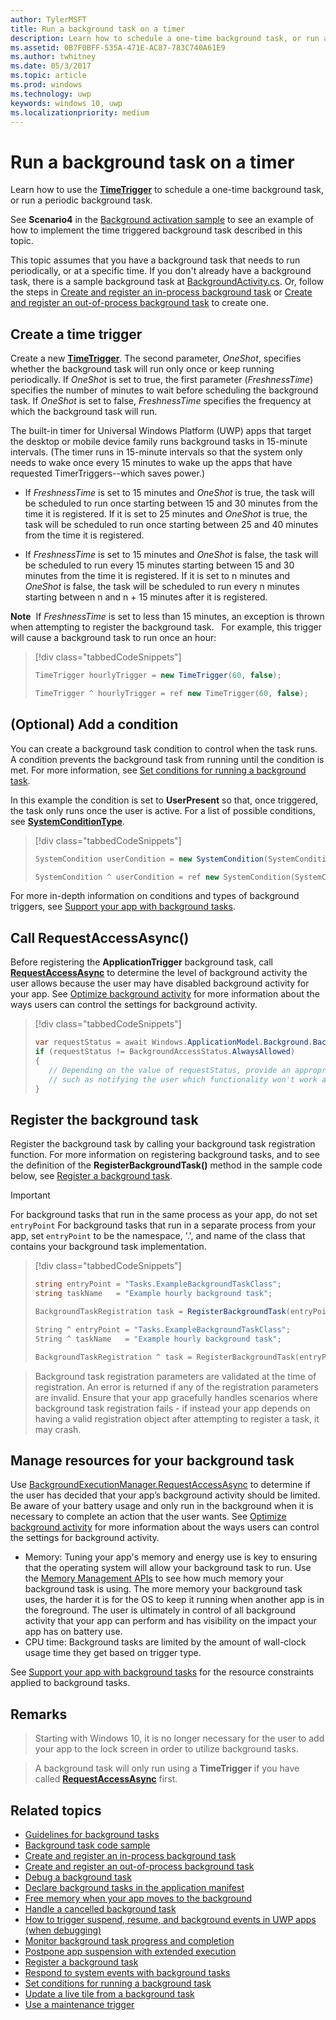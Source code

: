 ```yaml
---
author: TylerMSFT
title: Run a background task on a timer
description: Learn how to schedule a one-time background task, or run a periodic background task.
ms.assetid: 0B7F0BFF-535A-471E-AC87-783C740A61E9
ms.author: twhitney
ms.date: 05/3/2017
ms.topic: article
ms.prod: windows
ms.technology: uwp
keywords: windows 10, uwp
ms.localizationpriority: medium
---
```


# Run a background task on a timer


Learn how to use the [**TimeTrigger**](https://msdn.microsoft.com/library/windows/apps/br224843) to schedule a one-time background task, or run a periodic background task.

See **Scenario4** in the [Background activation sample](https://github.com/Microsoft/Windows-universal-samples/tree/master/Samples/BackgroundActivation) to see an example of how to implement the time triggered background task described in this topic.

This topic assumes that you have a background task that needs to run periodically, or at a specific time. If you don't already have a background task, there is a sample background task at [BackgroundActivity.cs](https://github.com/Microsoft/Windows-universal-samples/blob/master/Samples/BackgroundActivation/cs/BackgroundActivity.cs). Or, follow the steps in [Create and register an in-process background task](create-and-register-an-inproc-background-task.md) or [Create and register an out-of-process background task](create-and-register-a-background-task.md) to create one.

## Create a time trigger

Create a new [**TimeTrigger**](https://msdn.microsoft.com/library/windows/apps/br224843). The second parameter, *OneShot*, specifies whether the background task will run only once or keep running periodically. If *OneShot* is set to true, the first parameter (*FreshnessTime*) specifies the number of minutes to wait before scheduling the background task. If *OneShot* is set to false, *FreshnessTime* specifies the frequency at which the background task will run.

The built-in timer for Universal Windows Platform (UWP) apps that target the desktop or mobile device family runs background tasks in 15-minute intervals. (The timer runs in 15-minute intervals so that the system only needs to wake once every 15 minutes to wake up the apps that have requested TimerTriggers--which saves power.)

-   If *FreshnessTime* is set to 15 minutes and *OneShot* is true, the task will be scheduled to run once starting between 15 and 30 minutes from the time it is registered. If it is set to 25 minutes and *OneShot* is true, the task will be scheduled to run once starting between 25 and 40 minutes from the time it is registered.

-   If *FreshnessTime* is set to 15 minutes and *OneShot* is false, the task will be scheduled to run every 15 minutes starting between 15 and 30 minutes from the time it is registered. If it is set to n minutes and *OneShot* is false, the task will be scheduled to run every n minutes starting between n and n + 15 minutes after it is registered.

**Note**  If *FreshnessTime* is set to less than 15 minutes, an exception is thrown when attempting to register the background task.
 
For example, this trigger will cause a background task to run once an hour:

> [!div class="tabbedCodeSnippets"]
> ```cs
> TimeTrigger hourlyTrigger = new TimeTrigger(60, false);
> ```
> ```cpp
> TimeTrigger ^ hourlyTrigger = ref new TimeTrigger(60, false);
> ```

## (Optional) Add a condition

You can create a background task condition to control when the task runs. A condition prevents the background task from running until the condition is met. For more information, see [Set conditions for running a background task](set-conditions-for-running-a-background-task.md).

In this example the condition is set to **UserPresent** so that, once triggered, the task only runs once the user is active. For a list of possible conditions, see [**SystemConditionType**](https://msdn.microsoft.com/library/windows/apps/br224835).

> [!div class="tabbedCodeSnippets"]
> ```cs
> SystemCondition userCondition = new SystemCondition(SystemConditionType.UserPresent);
> ```
> ```cpp
> SystemCondition ^ userCondition = ref new SystemCondition(SystemConditionType::UserPresent)
> ```

For more in-depth information on conditions and types of background triggers, see [Support your app with background tasks](support-your-app-with-background-tasks.md).

##  Call RequestAccessAsync()

Before registering the **ApplicationTrigger** background task, call [**RequestAccessAsync**](https://msdn.microsoft.com/library/windows/apps/hh700494) to determine the level of background activity the user allows because the user may have disabled background activity for your app. See [Optimize background activity](https://docs.microsoft.com/windows/uwp/debug-test-perf/optimize-background-activity) for more information about the ways users can control the settings for background activity.

> [!div class="tabbedCodeSnippets"]
> ```cs
> var requestStatus = await Windows.ApplicationModel.Background.BackgroundExecutionManager.RequestAccessAsync();
> if (requestStatus != BackgroundAccessStatus.AlwaysAllowed)
> {
>    // Depending on the value of requestStatus, provide an appropriate response
>    // such as notifying the user which functionality won't work as expected
> }
> ```

## Register the background task

Register the background task by calling your background task registration function. For more information on registering background tasks, and to see the definition of the **RegisterBackgroundTask()** method in the sample code below, see [Register a background task](register-a-background-task.md).

> [!Important]
> For background tasks that run in the same process as your app, do not set `entryPoint`
> For background tasks that run in a separate process from your app, set `entryPoint` to be the namespace, '.', and name of the class that contains your background task implementation.

> [!div class="tabbedCodeSnippets"]
> ```cs
> string entryPoint = "Tasks.ExampleBackgroundTaskClass";
> string taskName   = "Example hourly background task";
>
> BackgroundTaskRegistration task = RegisterBackgroundTask(entryPoint, taskName, hourlyTrigger, userCondition);
> ```
> ```cpp
> String ^ entryPoint = "Tasks.ExampleBackgroundTaskClass";
> String ^ taskName   = "Example hourly background task";
>
> BackgroundTaskRegistration ^ task = RegisterBackgroundTask(entryPoint, taskName, hourlyTrigger, userCondition);
> ```

> Background task registration parameters are validated at the time of registration. An error is returned if any of the registration parameters are invalid. Ensure that your app gracefully handles scenarios where background task registration fails - if instead your app depends on having a valid registration object after attempting to register a task, it may crash.

## Manage resources for your background task

Use [BackgroundExecutionManager.RequestAccessAsync](https://msdn.microsoft.com/library/windows/apps/windows.applicationmodel.background.backgroundexecutionmanager.aspx) to determine if the user has decided that your app’s background activity should be limited. Be aware of your battery usage and only run in the background when it is necessary to complete an action that the user wants. See [Optimize background activity](https://docs.microsoft.com/windows/uwp/debug-test-perf/optimize-background-activity) for more information about the ways users can control the settings for background activity.

- Memory: Tuning your app's memory and energy use is key to ensuring that the operating system will allow your background task to run. Use the [Memory Management APIs](https://msdn.microsoft.com/library/windows/apps/windows.system.memorymanager.aspx) to see how much memory your background task is using. The more memory your background task uses, the harder it is for the OS to keep it running when another app is in the foreground. The user is ultimately in control of all background activity that your app can perform and has visibility on the impact your app has on battery use.  
- CPU time: Background tasks are limited by the amount of wall-clock usage time they get based on trigger type.

See [Support your app with background tasks](support-your-app-with-background-tasks.md) for the resource constraints applied to background tasks.

## Remarks

> Starting with Windows 10, it is no longer necessary for the user to add your app to the lock screen in order to utilize background tasks.

> A background task will only run using a **TimeTrigger** if you have called [**RequestAccessAsync**](https://msdn.microsoft.com/library/windows/apps/hh700485) first.


## Related topics

* [Guidelines for background tasks](guidelines-for-background-tasks.md)
* [Background task code sample](https://github.com/Microsoft/Windows-universal-samples/tree/master/Samples/BackgroundTask)
* [Create and register an in-process background task](create-and-register-an-inproc-background-task.md)
* [Create and register an out-of-process background task](create-and-register-a-background-task.md)
* [Debug a background task](debug-a-background-task.md)
* [Declare background tasks in the application manifest](declare-background-tasks-in-the-application-manifest.md)
* [Free memory when your app moves to the background](reduce-memory-usage.md)
* [Handle a cancelled background task](handle-a-cancelled-background-task.md)
* [How to trigger suspend, resume, and background events in UWP apps (when debugging)](http://go.microsoft.com/fwlink/p/?linkid=254345)
* [Monitor background task progress and completion](monitor-background-task-progress-and-completion.md)
* [Postpone app suspension with extended execution](run-minimized-with-extended-execution.md)
* [Register a background task](register-a-background-task.md)
* [Respond to system events with background tasks](respond-to-system-events-with-background-tasks.md)
* [Set conditions for running a background task](set-conditions-for-running-a-background-task.md)
* [Update a live tile from a background task](update-a-live-tile-from-a-background-task.md)
* [Use a maintenance trigger](use-a-maintenance-trigger.md)
